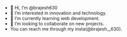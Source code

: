 - 👋 Hi, I’m @brajesh630
- 👀 I’m interested in innovation and technology.
-  🌱 I’m currently learning web development.
- 💞️ I’m looking to collaborate on new projects.
-  You can reach me through my insta(@brajesh__630). 

<!---
brajesh630/brajesh630 is a ✨ special ✨ repository because its `README.md` (this file) appears on your GitHub profile.
You can click the Preview link to take a look at your changes.
--->
